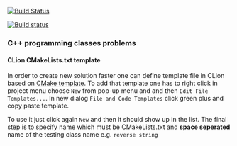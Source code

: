 [![Build Status](https://travis-ci.org/radlinskii/Miszkurka_Radlinski_JiMP2.svg?branch=master)](https://travis-ci.org/radlinskii/Miszkurka_Radlinski_JiMP2)

[![Build status](https://ci.appveyor.com/api/projects/status/39thleljhjmtof0t?svg=true)](https://ci.appveyor.com/project/radlinskii/Miszkurka_Radlinski_JiMP2)


### C++ programming classes problems ###

#### CLion CMakeLists.txt template ####

In order to create new solution faster one can define template file 
in CLion based on [CMake template](scripts/Library_CMakeLists_Add_Template).
To add that template one has to right click in project menu choose
`New` from pop-up menu and and then `Edit File Templates...`. In new dialog
`File and Code Templates` click green plus and copy paste template. 

To use it just click again `New` and then it should show up in the list. 
The final step is to specify name which must be CMakeLists.txt and **space seperated**
name of the testing class name e.g. `reverse string`
